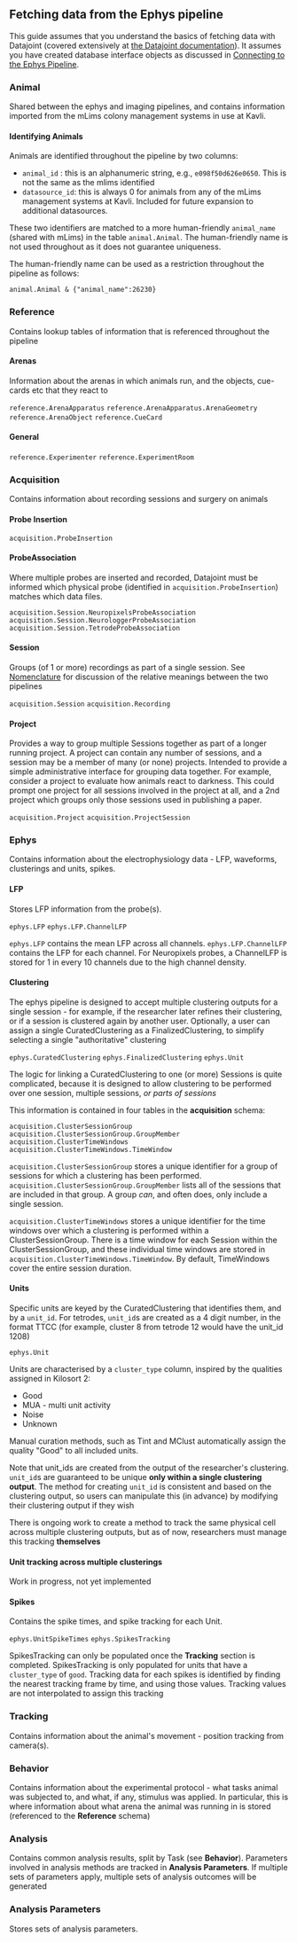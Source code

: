 ## Fetching data from the Ephys pipeline

This guide assumes that you understand the basics of fetching data with Datajoint (covered extensively at [the Datajoint documentation](https://docs.datajoint.io/python/queries/Queries.html)). It assumes you have created database interface objects as discussed in [Connecting to the Ephys Pipeline](connecting.md).





### Animal

Shared between the ephys and imaging pipelines, and contains information imported from the mLims colony management systems in use at Kavli.

#### Identifying Animals

Animals are identified throughout the pipeline by two columns:
* `animal_id` : this is an alphanumeric string, e.g., `e098f50d626e0650`. This is not the same as the mlims identified
* `datasource_id`: this is always 0 for animals from any of the mLims management systems at Kavli. Included for future expansion to additional datasources. 

These two identifiers are matched to a more human-friendly `animal_name` (shared with mLims) in the table `animal.Animal`. The human-friendly name is not used throughout as it does not guarantee uniqueness. 

The human-friendly name can be used as a restriction throughout the pipeline as follows:

`animal.Animal & {"animal_name":26230}`





### Reference

Contains lookup tables of information that is referenced throughout the pipeline

#### Arenas

Information about the arenas in which animals run, and the objects, cue-cards etc that they react to

`reference.ArenaApparatus`
`reference.ArenaApparatus.ArenaGeometry`
`reference.ArenaObject`
`reference.CueCard`


#### General

`reference.Experimenter`
`reference.ExperimentRoom`





### Acquisition

Contains information about recording sessions and surgery on animals

#### Probe Insertion

`acquisition.ProbeInsertion`

#### ProbeAssociation

Where multiple probes are inserted and recorded, Datajoint must be informed which physical probe (identified in `acquisition.ProbeInsertion`) matches which data files. 

`acquisition.Session.NeuropixelsProbeAssociation`
`acquisition.Session.NeurologgerProbeAssociation`
`acquisition.Session.TetrodeProbeAssociation`

#### Session

Groups (of 1 or more) recordings as part of a single session. See [Nomenclature](../doc_common/nomenclature.md) for discussion of the relative meanings between the two pipelines

`acquisition.Session`
`acquisition.Recording`

#### Project

Provides a way to group multiple Sessions together as part of a longer running project. A project can contain any number of sessions, and a session may be a member of many (or none) projects. Intended to provide a simple administrative interface for grouping data together. For example, consider a project to evaluate how animals react to darkness. This could prompt one project for all sessions involved in the project at all, and a 2nd project which groups only those sessions used in publishing a paper.

`acquisition.Project`
`acquisition.ProjectSession`




### Ephys

Contains information about the electrophysiology data - LFP, waveforms, clusterings and units, spikes. 

#### LFP

Stores LFP information from the probe(s).

`ephys.LFP`
`ephys.LFP.ChannelLFP`

`ephys.LFP` contains the mean LFP across all channels. `ephys.LFP.ChannelLFP` contains the LFP for each channel. For Neuropixels probes, a ChannelLFP is stored for 1 in every 10 channels due to the high channel density. 

#### Clustering

The ephys pipeline is designed to accept multiple clustering outputs for a single session - for example, if the researcher later refines their clustering, or if a session is clustered again by another user. Optionally, a user can assign a single CuratedClustering as a FinalizedClustering, to simplify selecting a single "authoritative" clustering

`ephys.CuratedClustering`
`ephys.FinalizedClustering`
`ephys.Unit`

The logic for linking a CuratedClustering to one (or more) Sessions is quite complicated, because it is designed to allow clustering to be performed over one session, multiple sessions, *or parts of sessions*

This information is contained in four tables in the **acquisition** schema:

`acquisition.ClusterSessionGroup`
`acquisition.ClusterSessionGroup.GroupMember`
`acquisition.ClusterTimeWindows`
`acquisition.ClusterTimeWindows.TimeWindow`

`acquisition.ClusterSessionGroup` stores a unique identifier for a group of sessions for which a clustering has been performed. `acquisition.ClusterSessionGroup.GroupMember` lists all of the sessions that are included in that group. A group *can*, and often does, only include a single session.

`acquisition.ClusterTimeWindows` stores a unique identifier for the time windows over which a clustering is performed within a ClusterSessionGroup. There is a time window for each Session within the ClusterSessionGroup, and these individual time windows are stored in `acquisition.ClusterTimeWindows.TimeWindow`. By default, TimeWindows cover the entire session duration. 


#### Units

Specific units are keyed by the CuratedClustering that identifies them, and by a `unit_id`. For tetrodes, `unit_id`s are created as a 4 digit number, in the format TTCC (for example, cluster 8 from tetrode 12 would have the unit_id 1208)

`ephys.Unit`

Units are characterised by a `cluster_type` column, inspired by the qualities assigned in Kilosort 2:

* Good
* MUA - multi unit activity
* Noise
* Unknown

Manual curation methods, such as Tint and MClust automatically assign the quality "Good" to all included units. 

Note that unit_ids are created from the output of the researcher's clustering. `unit_id`s are guaranteed to be unique **only within a single clustering output**. The method for creating `unit_id` is consistent and based on the clustering output, so users can manipulate this (in advance) by modifying their clustering output if they wish

There is ongoing work to create a method to track the same physical cell across multiple clustering outputs, but as of now, researchers must manage this tracking **themselves**

#### Unit tracking across multiple clusterings

Work in progress, not yet implemented

#### Spikes

Contains the spike times, and spike tracking for each Unit. 

`ephys.UnitSpikeTimes`
`ephys.SpikesTracking`

SpikesTracking can only be populated once the **Tracking** section is completed. SpikesTracking is only populated for units that have a `cluster_type` of `good`. Tracking data for each spikes is identified by finding the nearest tracking frame by time, and using those values. Tracking values are not interpolated to assign this tracking




### Tracking

Contains information about the animal's movement - position tracking from camera(s). 






### Behavior

Contains information about the experimental protocol - what tasks animal was subjected to, and what, if any, stimulus was applied. In particular, this is where information about what arena the animal was running in is stored (referenced to the **Reference** schema)





### Analysis

Contains common analysis results, split by Task (see **Behavior**). Parameters involved in analysis methods are tracked in **Analysis Parameters**. If multiple sets of parameters apply, multiple sets of analysis outcomes will be generated





### Analysis Parameters

Stores sets of analysis parameters. 